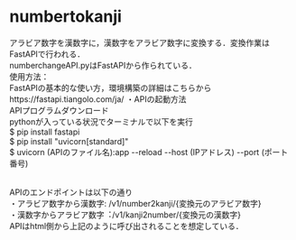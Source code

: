 # numbertokanji
アラビア数字を漢数字に，漢数字をアラビア数字に変換する．変換作業はFastAPIで行われる．
<br>
numberchangeAPI.pyはFastAPIから作られている．<br>
使用方法：<br>
FastAPIの基本的な使い方，環境構築の詳細はこちらからhttps://fastapi.tiangolo.com/ja/
・APIの起動方法<br>
APIプログラムダウンロード<br>
pythonが入っている状況でターミナルで以下を実行<br>
$ pip install fastapi<br>
$ pip install "uvicorn[standard]"<br>
$ uvicorn (APIのファイル名):app --reload --host (IPアドレス) --port (ポート番号)<br>
<br>

APIのエンドポイントは以下の通り
<br>
・アラビア数字から漢数字: /v1/number2kanji/{変換元のアラビア数字}<br>
・漢数字からアラビア数字︓/v1/kanji2number/{変換元の漢数字}<br>
APIはhtml側から上記のように呼び出されることを想定している．

